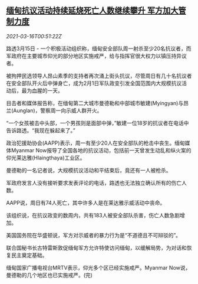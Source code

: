 <!--1615856145000-->
[缅甸抗议活动持续延烧死亡人数继续攀升 军方加大管制力度](https://cn.reuters.com/article/myanmar-protest-death-toll-0315-mon-idCNKBS2B802F)
------

<div><i>2021-03-16T00:51:22Z</i></div><p>路透3月15日 - 一个积极活动组织称，缅甸安全部队周一射杀至少20名抗议者，而军政府在主要城市仰光的部分地区实施戒严，给与指挥官很大权力以镇压持异议者。</p><p>被拘押民选领导人昂山素季的支持者再次涌上街头抗议，尽管周日有几十名抗议者在安全部队开火后中弹身亡，成为2月1日军队政变引发全国范围内大规模抗议活动后，最为血腥的一天。</p><p>目击者和媒体报告称，在缅甸第二大城市曼德勒和中部城市敏建(Myingyan)与昂兰(Aunglan)，警察周一向示威人群开火。</p><p>“一个女孩被击中头部，一个男孩则是面部中弹，”敏建一位18岁的抗议者在电话中告诉路透。“我现在躲起来了。”</p><p>政治犯援助协会(AAPP)表示，周一有至少20人在安全部队的枪击中丧生。缅甸媒体Myanmar Now报导了全国各地的抗议活动，包括前一天曾发生动乱和纵火案的仰光莱达雅(Hlaingthaya)工业区。</p><p>曼德勒的一名记者说，大规模抗议活动和平结束后，竟还有一人被枪杀。</p><p>军政府发言人没有接听要求发表评论的电话，路透也无法独立确认所有的伤亡人数。</p><p>AAPP说，周日有74人死亡，其中许多人是在莱达雅示威活动中丧命。</p><p>该组织说，在抗议政变的数周内，共有183人被安全部队杀害，伤亡人数急剧增加。</p><p>美国国务院在华盛顿说，军方对示威者的暴力行为是“不道德且不可辩驳的”。</p><p>联合国秘书长古特雷斯敦促缅甸军方允许特使访问缅甸，以缓解局势，为对话和恢复民主奠定基础。</p><p>缅甸国家广播电视台MRTV表示，仰光多个区已经实施戒严。Myanmar Now说，曼德勒的几个地区也已实施戒严。(完)</p>
